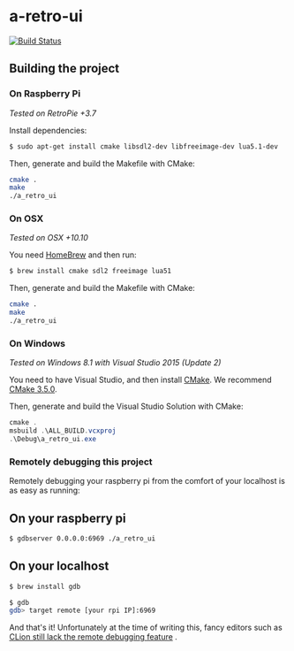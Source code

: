 # a-retro-ui
[![Build Status](https://travis-ci.com/seriema/a-retro-ui.svg?token=iZ5rGpFVHQ1ypGqzVJrC&branch=master)](https://travis-ci.com/seriema/a-retro-ui)


## Building the project


### On Raspberry Pi
*Tested on RetroPie +3.7*

Install dependencies:

```bash
$ sudo apt-get install cmake libsdl2-dev libfreeimage-dev lua5.1-dev
```

Then, generate and build the Makefile with CMake:

```bash
cmake .
make
./a_retro_ui
```


### On OSX
*Tested on OSX +10.10*

You need [HomeBrew](http://brew.sh/) and then run:

```bash
$ brew install cmake sdl2 freeimage lua51
```

Then, generate and build the Makefile with CMake:

```bash
cmake .
make
./a_retro_ui
```


### On Windows
*Tested on Windows 8.1 with Visual Studio 2015 (Update 2)*

You need to have Visual Studio, and then install [CMake](https://cmake.org/download/). We recommend [CMake 3.5.0](https://cmake.org/files/v3.5/cmake-3.5.2-win32-x86.msi).

Then, generate and build the Visual Studio Solution with CMake:

```powershell
cmake .
msbuild .\ALL_BUILD.vcxproj
.\Debug\a_retro_ui.exe
```

### Remotely debugging this project

Remotely debugging your raspberry pi from the comfort of your localhost is as easy as running:

## On your raspberry pi

```bash
$ gdbserver 0.0.0.0:6969 ./a_retro_ui
```

## On your localhost

```bash
$ brew install gdb
```

```bash
$ gdb
gdb> target remote [your rpi IP]:6969
```

And that's it! Unfortunately at the time of writing this, fancy editors such as [CLion still lack
the remote debugging feature](https://youtrack.jetbrains.com/issue/CPP-744) .
